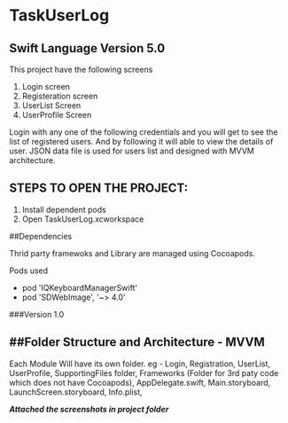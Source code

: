 # TaskUserLog

Swift Language Version 5.0
---------------------------

This project have the following screens 
1. Login screen
2. Registeration screen
3. UserList Screen
4. UserProfile Screen

Login with any one of the following credentials and you will get to see the list of registered users. And by following it will able to view the details of user. JSON data file is used for users list and designed with MVVM architecture.


STEPS TO OPEN THE PROJECT:
--------------------------
1. Install dependent pods
2. Open TaskUserLog.xcworkspace


##Dependencies

Thrid party framewoks and Library are managed using Cocoapods.

Pods used

- pod 'IQKeyboardManagerSwift'
- pod 'SDWebImage', '~> 4.0'


###Version 1.0


##Folder Structure and Architecture - MVVM
-------------------------------------------

Each Module Will have its own folder. eg -
Login,
Registration,
UserList,
UserProfile,
SupportingFiles folder,
Frameworks (Folder for 3rd paty code which does not have Cocoapods),
AppDelegate.swift,
Main.storyboard,
LaunchScreen.storyboard,
Info.plist,

***Attached the screenshots in project folder***

